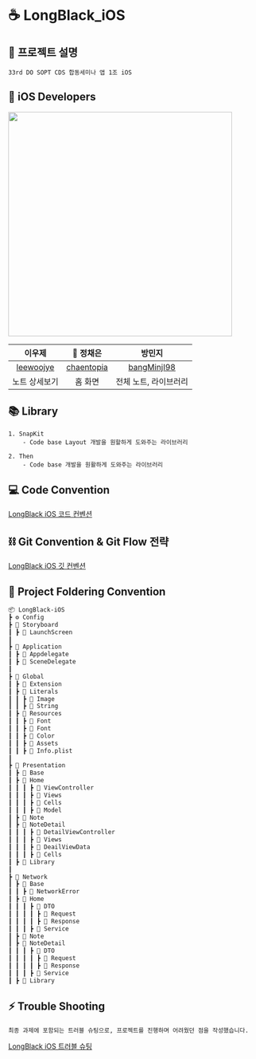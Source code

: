 # ☕️ LongBlack_iOS
## 📃 프로젝트 설명
~~~
33rd DO SOPT CDS 합동세미나 앱 1조 iOS
~~~


## 🍎 iOS Developers
 <img src="https://github.com/DO-SOPT-33rd-CDS-1/LongBlack_iOS/assets/109775321/4bd6e85c-90cb-4eab-b1e8-00317229230a" width = "450px"/> 


| 이우제 | 👑 정채은 | 방민지 |
| :--------: | :--------: | :--------: |
| [leewoojye](https://github.com/leewoojye) | [chaentopia](https://github.com/chaentopia)  | [bangMinjI98](https://github.com/bangMinjI98) |
|   노트 상세보기   |     홈 화면     | 전체 노트, 라이브러리    |


## 📚 Library
~~~    
1. SnapKit
    - Code base Layout 개발을 원할하게 도와주는 라이브러리

2. Then
    - Code base 개발을 원활하게 도와주는 라이브러리
~~~


## 💻 Code Convention
[LongBlack iOS 코드 컨벤션](https://yell0.notion.site/Code-Convention-e3fb634583164b3eb50c6619244e7e06?pvs=4)


## ⛓️ Git Convention & Git Flow 전략
[LongBlack iOS 깃 컨벤션](https://chaentopia.notion.site/Code-Convention-b7cea4b843d7494a95ead3c41e4bcad6?pvs=4)


## 🎁 Project Foldering Convention
```markdown
📦 LongBlack-iOS
┣ ⚙️ Config
┣ 📂 Storyboard
┃ ┣ 📜 LaunchScreen
┃
┣ 📂 Application
┃ ┣ 📜 Appdelegate
┃ ┣ 📜 SceneDelegate
┃
┣ 📂 Global
┃ ┣ 📂 Extension
┃ ┣ 📂 Literals
┃ ┃ ┣ 📜 Image
┃ ┃ ┣ 📜 String
┃ ┣ 📂 Resources
┃ ┃ ┣ 📂 Font
┃ ┃ ┣ 📜 Font
┃ ┃ ┣ 📜 Color
┃ ┃ ┣ 📜 Assets
┃ ┃ ┣ 📜 Info.plist
┃
┣ 📂 Presentation
┃ ┣ 📂 Base
┃ ┣ 📂 Home
┃ ┃ ┃ ┣ 📂 ViewController
┃ ┃ ┃ ┣ 📂 Views
┃ ┃ ┃ ┣ 📂 Cells
┃ ┃ ┃ ┣ 📂 Model
┃ ┣ 📂 Note
┃ ┣ 📂 NoteDetail
┃ ┃ ┃ ┣ 📂 DetailViewController
┃ ┃ ┃ ┣ 📂 Views
┃ ┃ ┃ ┣ 📂 DeailViewData
┃ ┃ ┃ ┣ 📂 Cells
┃ ┣ 📂 Library
┃
┣ 📂 Network
┃ ┣ 📂 Base
┃ ┃ ┣ 📜 NetworkError
┃ ┣ 📂 Home
┃ ┃ ┃ ┣ 📂 DTO
┃ ┃ ┃ ┃ ┣ 📂 Request
┃ ┃ ┃ ┃ ┣ 📂 Response
┃ ┃ ┃ ┣ 📂 Service
┃ ┣ 📂 Note
┃ ┣ 📂 NoteDetail
┃ ┃ ┃ ┣ 📂 DTO
┃ ┃ ┃ ┃ ┣ 📂 Request
┃ ┃ ┃ ┃ ┣ 📂 Response
┃ ┃ ┃ ┣ 📂 Service
┃ ┣ 📂 Library
```


## ⚡️ Trouble Shooting
~~~
최종 과제에 포함되는 트러블 슈팅으로, 프로젝트를 진행하며 어려웠던 점을 작성했습니다.
~~~
[LongBlack iOS 트러블 슈팅](https://chaentopia.notion.site/763018b0a6124878af71ff56a864bb2c?pvs=4)
